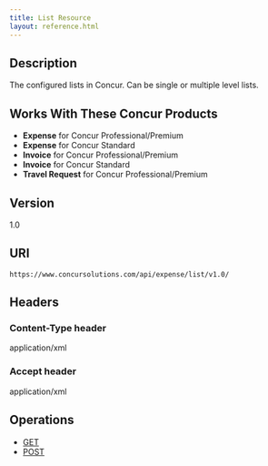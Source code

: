 ```yaml
---
title: List Resource 
layout: reference.html
---
```


## Description
The configured lists in Concur. Can be single or multiple level lists.


## Works With These Concur Products

* **Expense** for Concur Professional/Premium
* **Expense** for Concur Standard
* **Invoice** for Concur Professional/Premium
* **Invoice** for Concur Standard
* **Travel Request** for Concur Professional/Premium

## Version
1.0

## URI
`https://www.concursolutions.com/api/expense/list/v1.0/ `

## Headers

### Content-Type header
application/xml

### Accept header
application/xml

## Operations
* [GET][1]
* [POST][2]


[1]: /api-reference-deprecated/version-one/list-item/list-resource-get.html
[2]: /api-reference-deprecated/version-one/list-item/list-resource-post.html
